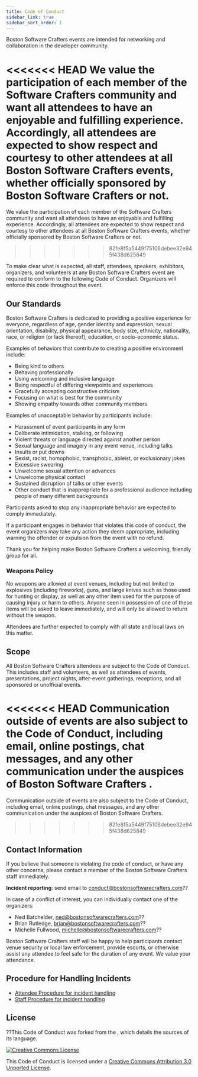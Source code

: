 ```yaml
---
title: Code of Conduct
sidebar_link: true
sidebar_sort_order: 1
---
```


Boston Software Crafters events are intended for networking and collaboration in the developer community.

<<<<<<< HEAD
We value the participation of each member of the Software Crafters community and want all attendees to have an enjoyable and fulfilling experience. Accordingly, all attendees are expected to show respect and courtesy to other attendees at all Boston Software Crafters events, whether officially sponsored by Boston Software Crafters or not.
=======
We value the participation of each member of the Software Crafters  community and want all attendees to have an enjoyable and fulfilling experience. Accordingly, all attendees are expected to show respect and courtesy to other attendees at all Boston Software Crafters events, whether officially sponsored by Boston Software Crafters or not.
>>>>>>> 82fe8f5a5449f75106debee32e945f438d625849

To make clear what is expected, all staff, attendees, speakers, exhibitors, organizers, and volunteers at any Boston Software Crafters event are required to conform to the following Code of Conduct. Organizers will enforce this code throughout the event.

## Our Standards

Boston Software Crafters is dedicated to providing a positive experience for everyone, regardless of age, gender identity and expression, sexual orientation, disability, physical appearance, body size, ethnicity, nationality, race, or religion (or lack thereof), education, or socio-economic status.

Examples of behaviors that contribute to creating a positive environment include:

- Being kind to others
- Behaving professionally
- Using welcoming and inclusive language
- Being respectful of differing viewpoints and experiences
- Gracefully accepting constructive criticism
- Focusing on what is best for the community
- Showing empathy towards other community members

Examples of unacceptable behavior by participants include:

- Harassment of event participants in any form
- Deliberate intimidation, stalking, or following
- Violent threats or language directed against another person
- Sexual language and imagery in any event venue, including talks
- Insults or put downs
- Sexist, racist, homophobic, transphobic, ableist, or exclusionary jokes
- Excessive swearing
- Unwelcome sexual attention or advances
- Unwelcome physical contact
- Sustained disruption of talks or other events
- Other conduct that is inappropriate for a professional audience including people of many different backgrounds

Participants asked to stop any inappropriate behavior are expected to comply immediately.

If a participant engages in behavior that violates this code of conduct, the event organizers may take any action they deem appropriate, including warning the offender or expulsion from the event with no refund.

Thank you for helping make Boston Software Crafters a welcoming, friendly group for all.

### Weapons Policy

No weapons are allowed at event venues, including but not limited to explosives (including fireworks), guns, and large knives such as those used for hunting or display, as well as any other item used for the purpose of causing injury or harm to others. Anyone seen in possession of one of these items will be asked to leave immediately, and will only be allowed to return without the weapon.

Attendees are further expected to comply with all state and local laws on this matter.

## Scope

All Boston Software Crafters attendees are subject to the Code of Conduct. This includes staff and volunteers, as well as attendees of events, presentations, project nights, after-event gatherings, receptions, and all sponsored or unofficial events.

<<<<<<< HEAD
Communication outside of events are also subject to the Code of Conduct, including email, online postings, chat messages, and any other communication under the auspices of Boston Software Crafters .
=======
Communication outside of events are also subject to the Code of Conduct, including email, online postings, chat messages, and any other communication under the auspices of Boston Software Crafters.
>>>>>>> 82fe8f5a5449f75106debee32e945f438d625849

## Contact Information

If you believe that someone is violating the code of conduct, or have any other concerns, please contact a member of the Boston Software Crafters staff immediately.

**Incident reporting**: send email to <conduct@bostonsoftwarecrafters.com>??

In case of a conflict of interest, you can individually contact one of the organizers:

  * Ned Batchelder, <ned@bostonsoftwarecrafters.com>??
  * Brian Rutledge, <brian@bostonsoftwarecrafters.com>??
  * Michelle Fullwood, <michelle@bostonsoftwarecrafters.com>??

Boston Software Crafters staff will be happy to help participants contact venue security or local law enforcement, provide escorts, or otherwise assist any attendee to feel safe for the duration of any event. We value your attendance.

## Procedure for Handling Incidents

* [Attendee Procedure for incident handling](conduct-attendee-procedure.md)
* [Staff Procedure for incident handling](conduct-staff-procedure.md)

## License

??This Code of Conduct was forked from the [](), which details the sources of its language.

[![Creative Commons License](http://i.creativecommons.org/l/by/3.0/88x31.png)](http://creativecommons.org/licenses/by/3.0/)

This Code of Conduct is licensed under a [Creative Commons Attribution 3.0 Unported License](http://creativecommons.org/licenses/by/3.0/).
